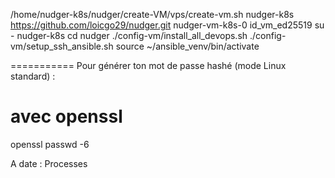 /home/nudger-k8s/nudger/create-VM/vps/create-vm.sh nudger-k8s https://github.com/loicgo29/nudger.git nudger-vm-k8s-0 id_vm_ed25519
su - nudger-k8s
cd nudger
 ./config-vm/install_all_devops.sh
./config-vm/setup_ssh_ansible.sh
source ~/ansible_venv/bin/activate

===========
Pour générer ton mot de passe hashé (mode Linux standard) :
# avec openssl
openssl passwd -6

A date : Processes
